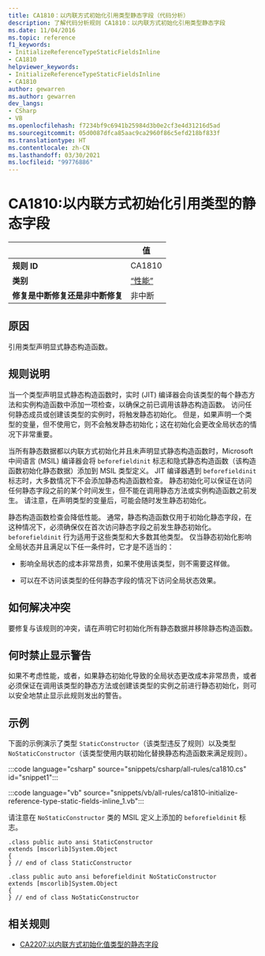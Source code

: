 ```yaml
---
title: CA1810：以内联方式初始化引用类型静态字段（代码分析）
description: 了解代码分析规则 CA1810：以内联方式初始化引用类型静态字段
ms.date: 11/04/2016
ms.topic: reference
f1_keywords:
- InitializeReferenceTypeStaticFieldsInline
- CA1810
helpviewer_keywords:
- InitializeReferenceTypeStaticFieldsInline
- CA1810
author: gewarren
ms.author: gewarren
dev_langs:
- CSharp
- VB
ms.openlocfilehash: f7234bf9c6941b25984d3b0e2cf3e4d31216d5ad
ms.sourcegitcommit: 05d0087dfca85aac9ca2960f86c5efd218bf833f
ms.translationtype: HT
ms.contentlocale: zh-CN
ms.lasthandoff: 03/30/2021
ms.locfileid: "99776886"
---
```

# <a name="ca1810-initialize-reference-type-static-fields-inline"></a>CA1810:以内联方式初始化引用类型的静态字段

| | 值 |
|-|-|
| **规则 ID** |CA1810|
| **类别** |[“性能”](performance-warnings.md)|
| **修复是中断修复还是非中断修复** |非中断|

## <a name="cause"></a>原因

引用类型声明显式静态构造函数。

## <a name="rule-description"></a>规则说明

当一个类型声明显式静态构造函数时，实时 (JIT) 编译器会向该类型的每个静态方法和实例构造函数中添加一项检查，以确保之前已调用该静态构造函数。 访问任何静态成员或创建该类型的实例时，将触发静态初始化。 但是，如果声明一个类型的变量，但不使用它，则不会触发静态初始化；这在初始化会更改全局状态的情况下非常重要。

当所有静态数据都以内联方式初始化并且未声明显式静态构造函数时，Microsoft 中间语言 (MSIL) 编译器会将 `beforefieldinit` 标志和隐式静态构造函数（该构造函数初始化静态数据）添加到 MSIL 类型定义。 JIT 编译器遇到 `beforefieldinit` 标志时，大多数情况下不会添加静态构造函数检查。 静态初始化可以保证在访问任何静态字段之前的某个时间发生，但不能在调用静态方法或实例构造函数之前发生。 请注意，在声明类型的变量后，可能会随时发生静态初始化。

静态构造函数检查会降低性能。 通常，静态构造函数仅用于初始化静态字段，在这种情况下，必须确保仅在首次访问静态字段之前发生静态初始化。 `beforefieldinit` 行为适用于这些类型和大多数其他类型。 仅当静态初始化影响全局状态并且满足以下任一条件时，它才是不适当的：

- 影响全局状态的成本非常昂贵，如果不使用该类型，则不需要这样做。

- 可以在不访问该类型的任何静态字段的情况下访问全局状态效果。

## <a name="how-to-fix-violations"></a>如何解决冲突

要修复与该规则的冲突，请在声明它时初始化所有静态数据并移除静态构造函数。

## <a name="when-to-suppress-warnings"></a>何时禁止显示警告

如果不考虑性能，或者，如果静态初始化导致的全局状态更改成本非常昂贵，或者必须保证在调用该类型的静态方法或创建该类型的实例之前进行静态初始化，则可以安全地禁止显示此规则发出的警告。

## <a name="example"></a>示例

下面的示例演示了类型 `StaticConstructor`（该类型违反了规则）以及类型 `NoStaticConstructor`（该类型使用内联初始化替换静态构造函数来满足规则）。

:::code language="csharp" source="snippets/csharp/all-rules/ca1810.cs" id="snippet1":::

:::code language="vb" source="snippets/vb/all-rules/ca1810-initialize-reference-type-static-fields-inline_1.vb":::

请注意在 `NoStaticConstructor` 类的 MSIL 定义上添加的 `beforefieldinit` 标志。

```il
.class public auto ansi StaticConstructor
extends [mscorlib]System.Object
{
} // end of class StaticConstructor

.class public auto ansi beforefieldinit NoStaticConstructor
extends [mscorlib]System.Object
{
} // end of class NoStaticConstructor
```

## <a name="related-rules"></a>相关规则

- [CA2207:以内联方式初始化值类型的静态字段](ca2207.md)
